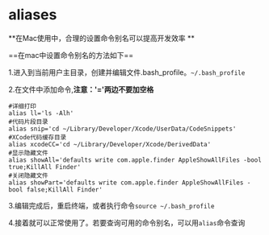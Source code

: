 # aliases

**在Mac使用中，合理的设置命令别名可以提高开发效率
**

==在mac中设置命令别名的方法如下==

1.进入到当前用户主目录，创建并编辑文件.bash_profile。`~/.bash_profile`

2.在文件中添加命令,**注意：'='两边不要加空格**
```
#详细打印
alias ll='ls -Alh'
#代码片段目录
alias snip='cd ~/Library/Developer/Xcode/UserData/CodeSnippets'
#XCode代码缓存目录
alias xcodeCC='cd ~/Library/Developer/Xcode/DerivedData'
#显示隐藏文件
alias showAll='defaults write com.apple.finder AppleShowAllFiles -bool true;KillAll Finder'
#关闭隐藏文件
alias showPart='defaults write com.apple.finder AppleShowAllFiles -bool false;KillAll Finder'

```
3.编辑完成后，重启终端，或者执行命令`source ~/.bash_profile`

4.接着就可以正常使用了。若要查询可用的命令别名，可以用`alias`命令查询